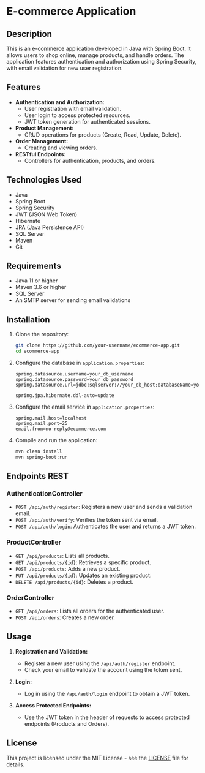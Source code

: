 # E-commerce Application

## Description

This is an e-commerce application developed in Java with Spring Boot. It allows users to shop online, manage products, and handle orders. The application features authentication and authorization using Spring Security, with email validation for new user registration.

## Features

- **Authentication and Authorization:**
    - User registration with email validation.
    - User login to access protected resources.
    - JWT token generation for authenticated sessions.
- **Product Management:**
    - CRUD operations for products (Create, Read, Update, Delete).
- **Order Management:**
    - Creating and viewing orders.
- **RESTful Endpoints:**
    - Controllers for authentication, products, and orders.

## Technologies Used

- Java
- Spring Boot
- Spring Security
- JWT (JSON Web Token)
- Hibernate
- JPA (Java Persistence API)
- SQL Server
- Maven
- Git

## Requirements

- Java 11 or higher
- Maven 3.6 or higher
- SQL Server
- An SMTP server for sending email validations

## Installation

1. Clone the repository:
    ```bash
    git clone https://github.com/your-username/ecommerce-app.git
    cd ecommerce-app
    ```

2. Configure the database in `application.properties`:
    ```properties
    spring.datasource.username=your_db_username
    spring.datasource.password=your_db_password
    spring.datasource.url=jdbc:sqlserver://your_db_host;databaseName=your_db_name;encrypt=true;trustservercertificate=true

    spring.jpa.hibernate.ddl-auto=update
    ```

3. Configure the email service in `application.properties`:
    ```properties
    spring.mail.host=localhost
    spring.mail.port=25
    email.from=no-reply@ecommerce.com
    ```

4. Compile and run the application:
    ```bash
    mvn clean install
    mvn spring-boot:run
    ```

## Endpoints REST

### AuthenticationController

- `POST /api/auth/register`: Registers a new user and sends a validation email.
- `POST /api/auth/verify`: Verifies the token sent via email.
- `POST /api/auth/login`: Authenticates the user and returns a JWT token.

### ProductController

- `GET /api/products`: Lists all products.
- `GET /api/products/{id}`: Retrieves a specific product.
- `POST /api/products`: Adds a new product.
- `PUT /api/products/{id}`: Updates an existing product.
- `DELETE /api/products/{id}`: Deletes a product.

### OrderController

- `GET /api/orders`: Lists all orders for the authenticated user.
- `POST /api/orders`: Creates a new order.

## Usage

1. **Registration and Validation:**
    - Register a new user using the `/api/auth/register` endpoint.
    - Check your email to validate the account using the token sent.

2. **Login:**
    - Log in using the `/api/auth/login` endpoint to obtain a JWT token.

3. **Access Protected Endpoints:**
    - Use the JWT token in the header of requests to access protected endpoints (Products and Orders).

## License

This project is licensed under the MIT License - see the [LICENSE](LICENSE) file for details.
